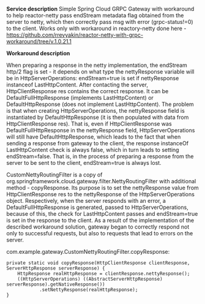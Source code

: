 **Service description**
Simple Spring Cloud GRPC Gateway with workaround to help reactor-netty pass endStream metadata flag obtained from the server to netty, which then correctly pass msg with error (grpc-status!=0) to the client. Works only with workaround in reactory-netty done here - https://github.com/rrevyakin/reactor-netty-with-grpc-workaround/tree/v.1.0.21.1

**Workaround description**

When preparing a response in the netty implementation, the endStream http/2 flag is set - it depends on what type the nettyResponse variable will be in HttpServerOperations: endStream=true is set if nettyResponse instanceof LastHttpContent. After contacting the server, HttpClientResponse res contains the correct response. It can be DefaultFullHttpResponse (implements LastHttpContent) or DefaultHttpResponse (does not implement LastHttpContent). 
The problem is that when creating HttpServerOperations, the nettyResponse field is instantiated by DefaultHttpResponse (it is then populated with data from HttpClientResponse res).
That is, even if HttpClientResponse was DefaultFullHttpResponse in the nettyResponse field, HttpServerOperations will still have DefaultHttpResponse, which leads to the fact that when sending a response from gateway to the client, the response instanceOf LastHttpContent check is always false, which in turn leads to setting endStream=false. That is, in the process of preparing a response from the server to be sent to the client, endStream=true is always lost.

CustomNettyRoutingFilter is a copy of org.springframework.cloud.gateway.filter.NettyRoutingFilter with additional method - copyResponse. Its purpose is to set the nettyResponse value from HttpClientResponse res to the nettyResponse of the HttpServerOperations object. Respectively, when the server responds with an error, a DefaultFullHttpResponse is generated, passed to HttpServerOperations, because of this, the check for LastHttpContent passes and endStream=true is set in the response to the client. As a result of the implementation of the described workaround solution, gateway began to correctly respond not only to successful requests, 
but also to requests that lead to errors on the server.

com.example.gateway.CustomNettyRoutingFilter.copyResponse:

```
private static void copyResponse(HttpClientResponse clientResponse, ServerHttpResponse serverResponse) {
    HttpResponse realHttpResponse = clientResponse.nettyResponse();
    ((HttpServerOperations) ((AbstractServerHttpResponse) serverResponse).getNativeResponse())
            .setNettyResponse(realHttpResponse);
}
```

